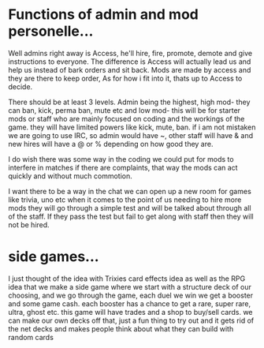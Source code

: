 Functions of admin and mod personelle...
=========
Well admins right away is Access, he'll hire, fire, promote, demote and give instructions to everyone. The difference is Access will actually lead us and help us instead of bark orders and sit back. Mods are made by access and they are there to keep order, As for how i fit into it, thats up to Access to decide. 


There should be at least 3 levels. Admin being the highest, high mod- they can ban, kick, perma ban, mute etc and low mod- this will be for starter mods or staff who are mainly focused on coding and the workings of the game. they will have limited powers like kick, mute, ban. if i am not mistaken we are going to use IRC, so admin would have ~, other staff will have & and new hires will have a @ or % depending on how good they are.


I do wish there was some way in the coding we could put for mods to interfere in matches if there are complaints, that way the mods can act quickly and without much commotion.


I want there to be a way in the chat we can open up a new room for games like trivia, uno etc
when it comes to the point of us needing to hire more mods they will go through a simple test and will be talked about through all of the staff. If they pass the test but fail to get along with staff then they will not be hired.

side games...
=========
I just thought of the idea with Trixies card effects idea as well as the RPG idea that we make a side game where we start with a structure deck of our choosing, and we go through the game, each duel we win we get a booster and some game cash. each booster has a chance to get a rare, super rare, ultra, ghost etc. this game will have trades and a shop to buy/sell cards. we can make our own decks off that, just a fun thing to try out and it gets rid of the net decks and makes people think about what they can build with random cards
